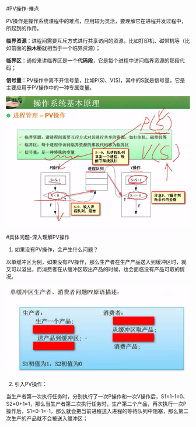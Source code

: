 #PV操作-难点

PV操作是操作系统课程中的难点，应用较为灵活，要理解它在进程并发过程中，所起到的作用。

**临界资源**：进程间需要互斥方式进行共享访问的资源，比如打印机、磁带机等（比如前面的**独木桥**就相当于一个临界资源）；

**临界区**：通俗来讲临界区是一个**代码段**，它是每个进程中访问临界资源的那段代码；

**信号量**：PV操作中离不开信号量，比如P(S)、V(S)，其中的S就是信号量，它是主要应用于PV操作中的一种专属变量。

![](/imgs/1.3.4-1PV操作.png)

#具体问题-深入理解PV操作

1. 如果没有PV操作，会产生什么问题？

以单缓冲区为例，如果没有PV操作，那么生产者在生产产品送入到缓冲区时，就又可以溢出，而消费者在从缓冲区取出产品的时候，也会面临没有产品可取的情况。

![](/imgs/1.3.4-2深入理解PV操作.png)

2. 引入PV操作：

当生产者第一次执行任务时，分别执行了一次P操作和一次V操作后，S1=1-1=0、S2=0+1=1，那么当生产者第二次执行任务时，生产第二个产品，再次执行一次P操作后，S1=0-1=-1，那么就会把当前进程送入进程的等待队列中阻塞，那么第二次生产的产品就不会被送入缓冲区；